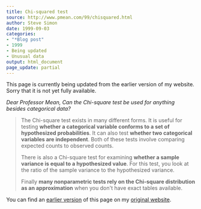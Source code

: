 ```yaml
---
title: Chi-squared test
source: http://www.pmean.com/99/chisquared.html
author: Steve Simon
date: 1999-09-03
categories:
- "*Blog post"
- 1999
- Being updated
- Unusual data
output: html_document
page_update: partial
---
```


This page is currently being updated from the earlier version of my website. Sorry that it is not yet fully available.

*Dear Professor Mean, Can the Chi-square test be used for anything
besides categorical data?*

> The Chi-square test exists in many different forms. It is useful for
> testing **whether a categorical variable conforms to a set of
> hypothesized probabilities**. It can also test **whether two
> categorical variables are independent**. Both of these tests involve
> comparing expected counts to observed counts.
>
> There is also a Chi-square test for examining **whether a sample
> variance is equal to a hypothesized value**. For this test, you look
> at the ratio of the sample variance to the hypothesized variance.
>
> Finally **many nonparametric tests rely on the Chi-square distribution
> as an approximation** when you don't have exact tables available.

You can find an [earlier version][sim1] of this page on my [original website][sim2].

[sim1]: http://www.pmean.com/99/chisquared.html
[sim2]: http://www.pmean.com/original_site.html
